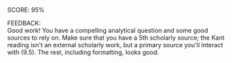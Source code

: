 SCORE: 95%

FEEDBACK:   
Good work! You have a compelling analytical question and some good sources to rely on. Make sure that you have a 5th scholarly source; the Kant reading isn't an external scholarly work, but a primary source you'll interact with (9.5). The rest, including formatting, looks good.
